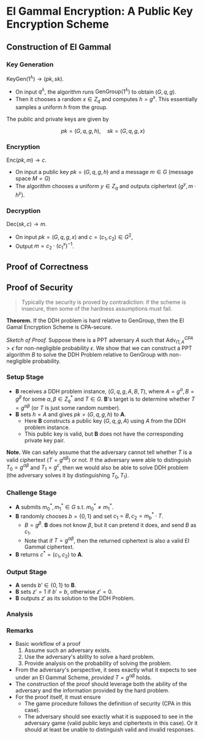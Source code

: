 # El Gammal Encryption: A Public Key Encryption Scheme

## Construction of El Gammal

### Key Generation

$\mathrm{KeyGen}(1^\lambda) \to (pk, sk)$.

- On input $q^\lambda$, the algorithm runs $\mathrm{GenGroup}(1^\lambda)$ to obtain $(G, q, g)$.
- Then it chooses a random $x \in Z_q$ and computes $h = g^x$. This essentially samples a uniform $h$ from the group.

The public and private keys are given by

$$ pk = (G, q, g, h), \quad sk = (G, q, g, x) $$

### Encryption

$\mathrm{Enc}(pk,m) \to c$.

- On input a public key $pk = (G, q, g, h)$ and a message $m \in G$ (message space $M = G$)
- The algorithm chooses a uniform $y \in Z_q$ and outputs ciphertext $(g^y, m \cdot h^y)$.

### Decryption

$\mathrm{Dec}(sk, c) \to m$.

- On input $pk=(G, q, g, x)$ and $c = (c_1, c_2) \in G^2$,
- Output $m = c_2 \cdot (c_1^x)^{-1}$.

## Proof of Correctness

## Proof of Security

> Typically the security is proved by contradiction: if the scheme is insecure, then some of the hardness assumptions must fail.

**Theorem.** If the DDH problem is hard relative to $\mathrm{GenGroup}$, then the El Gamal Encryption Scheme is CPA-secure.

*Sketch of Proof.* Suppose there is a PPT adversary $A$ such that $\mathrm{Adv}_{\Pi, A}^{CPA} > \epsilon$ for non-negligible probability $\epsilon$. We show that we can construct a PPT algorithm $B$ to solve the DDH Problem relative to $\mathrm{GenGroup}$ with non-negligible probability.

### Setup Stage

- $\mathbf{B}$ receives a DDH problem instance, $(G, q, g, A, B, T)$, where $A = g^\alpha, B = g^\beta$ for some $\alpha, \beta \in Z_q^*$ and $T \in G$. $\mathbf{B}$'s target is to determine whether $T = g^{\alpha\beta}$ (or $T$ is just some random number).
- $\mathbf{B}$ sets $h=A$ and gives $pk = (G, q, g, h)$ to $\mathbf{A}$.
  - Here $\mathbf{B}$ constructs a public key $(G, q, g, A)$ using $A$ from the DDH problem instance.
  - This public key is valid, but $\mathbf{B}$ does not have the corresponding private key pair.

**Note.** We can safely assume that the adversary cannot tell whether $T$ is a valid ciphertext ($T=g^{\alpha\beta}$) or not. If the adversary were able to distinguish $T_0 = g^{\alpha\beta}$ and $T_1 = g^c$, then we would also be able to solve DDH problem (the adversary solves it by distinguishing $T_0, T_1$).

### Challenge Stage

- $\mathbf{A}$ submits $m_0^*, m_1^* \in G$ s.t. $m_0^* \neq m_1^*$.
- $\mathbf{B}$ randomly chooses $b = \{0,1\}$ and set $c_1 = B, c_2 = m_b^* \cdot T$.
  - $B = g^\beta$. $\mathbf{B}$ does not know $\beta$, but it can pretend it does, and send $B$ as $c_1$.
  - Note that if $T = g^{\alpha\beta}$, then the returned ciphertext is also a valid El Gammal ciphertext.
- $\mathbf{B}$ returns $c^* = (c_1, c_2)$ to $\mathbf{A}$.

### Output Stage

- $\mathbf{A}$ sends $b' \in \{0, 1\}$ to $\mathbf{B}$.
- $\mathbf{B}$ sets $z' = 1$ if $b' = b$, otherwise $z' = 0$.
- $\mathbf{B}$ outputs $z'$ as its solution to the DDH Problem.

### Analysis

### Remarks

- Basic workflow of a proof
  1. Assume such an adversary exists.
  2. Use the adversary's ability to solve a hard problem.
  3. Provide analysis on the probability of solving the problem.
- From the adversary's perspective, it sees exactly what it expects to see under an El Gammal Scheme, *provided $T = g^{\alpha\beta}$* holds.
- The construction of the proof should leverage both the ability of the adversary and the information provided by the hard problem.
- For the proof itself, it must ensure
  - The game procedure follows the definition of security (CPA in this case).
  - The adversary should see exactly what it is supposed to see in the adversary game (valid public keys and ciphertexts in this case). Or it should at least be unable to distinguish valid and invalid responses.
